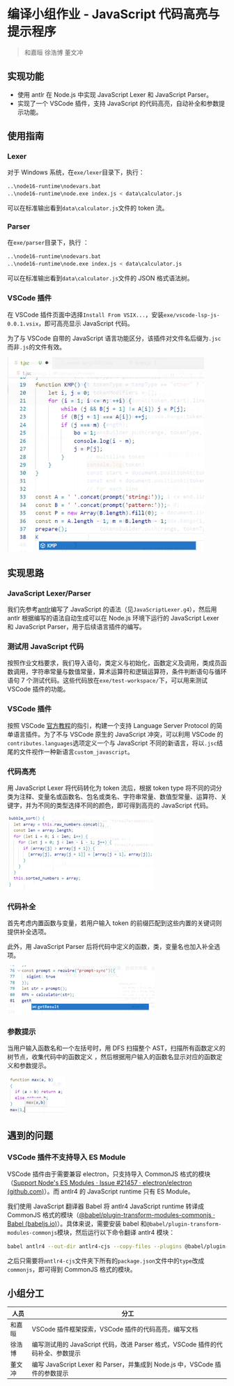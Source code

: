 # 编译小组作业 - JavaScript 代码高亮与提示程序

> 和嘉晅 徐浩博 董文冲

## 实现功能

- 使用 antlr 在 Node.js 中实现 JavaScript Lexer 和 JavaScript Parser。
- 实现了一个 VSCode 插件，支持 JavaScript 的代码高亮，自动补全和参数提示功能。

## 使用指南

### Lexer

对于 Windows 系统，在`exe/lexer`目录下，执行：

```sh
..\node16-runtime\nodevars.bat
..\node16-runtime\node.exe index.js < data\calculator.js
```

可以在标准输出看到`data\calculator.js`文件的 token 流。

### Parser

在`exe/parser`目录下，执行 ：

```sh
..\node16-runtime\nodevars.bat
..\node16-runtime\node.exe index.js < data\calculator.js
```

可以在标准输出看到`data\calculator.js`文件的 JSON 格式语法树。

### VSCode 插件

在 VSCode 插件页面中选择`Install From VSIX...`，安装`exe/vscode-lsp-js-0.0.1.vsix`，即可高亮显示 JavaScript 代码。

为了与 VSCode 自带的 JavaScript 语言功能区分，该插件对文件名后缀为`.jsc`而非`.js`的文件有效。

<img src="report.assets/0.png" alt="image-20221228215853462" style="zoom:67%;" />

## 实现思路

### JavaScript Lexer/Parser

 我们先参考[antlr](https://github.com/antlr/grammars-v4/blob/master/javascript/javascript/JavaScriptLexer.g4)编写了 JavaScript 的语法（见`JavaScriptLexer.g4`），然后用 antlr 根据编写的语法自动生成可以在 Node.js 环境下运行的 JavaScript Lexer 和 JavaScript Parser，用于后续语言插件的编写。

### 测试用 JavaScript 代码

按照作业文档要求，我们导入语句，类定义与初始化，函数定义及调用，类成员函数调用，字符串常量与数值常量，算术运算符和逻辑运算符，条件判断语句与循环语句 7 个测试代码。这些代码放在`exe/test-workspace/`下，可以用来测试 VSCode 插件的功能。

### VSCode 插件

按照 VSCode [官方教程](https://code.visualstudio.com/api/language-extensions/language-server-extension-guide)的指引，构建一个支持 Language Server Protocol 的简单语言插件。为了不与 VSCode 原生的 JavaScript 冲突，可以利用 VSCode 的`contributes.languages`选项定义一个与 JavaScript 不同的新语言，将以`.jsc`结尾的文件视作一种新语言`custom_javascript`。

### 代码高亮

用 JavaScript Lexer 将代码转化为 token 流后，根据 token type 将不同的词分类为注释、变量名或函数名、包名或类名、字符串常量、数值型常量、运算符、关键字，并为不同的类型选择不同的颜色，即可得到高亮的 JavaScript 代码。

<img src="report.assets/1.png" style="zoom:50%;" />

### 代码补全

首先考虑内置函数与变量，若用户输入 token 的前缀匹配到这些内置的关键词则提供补全选项。

此外，用  JavaScript Parser 后将代码中定义的函数，类，变量名也加入补全选项。

<img src="report.assets/2.png" style="zoom:50%;" />

### 参数提示

当用户输入函数名和一个左括号时，用 DFS 扫描整个 AST，扫描所有函数定义的树节点，收集代码中的函数定义 ，然后根据用户输入的函数名显示对应的函数定义和参数提示。

<img src="report.assets/3.png" style="zoom:50%;" />

## 遇到的问题

### VSCode 插件不支持导入 ES Module

VSCode 插件由于需要兼容 electron，只支持导入 CommonJS 格式的模块（[Support Node's ES Modules · Issue #21457 · electron/electron (github.com)](https://github.com/electron/electron/issues/21457)）。而 antlr4 的 JavaScript runtime 只有 ES Module。

我们使用 JavaScript 翻译器 Babel 将 antlr4 JavaScript runtime 转译成 CommonJS 格式的模块（[@babel/plugin-transform-modules-commonjs · Babel (babeljs.io)](https://babeljs.io/docs/en/babel-plugin-transform-modules-commonjs)）。具体来说，需要安装 babel 和`@babel/plugin-transform-modules-commonjs`模块，然后运行以下命令翻译 antlr4 模块：

```sh
babel antlr4 --out-dir antlr4-cjs --copy-files --plugins @babel/plugin-transform-modules-commonjs
```

之后只需要将`antlr4-cjs`文件夹下所有的`package.json`文件中的`type`改成`commonjs`，即可得到 CommonJS 格式的模块。

## 小组分工

| 人员   | 分工                                                         |
| ------ | ------------------------------------------------------------ |
| 和嘉晅 | VSCode 插件框架探索，VSCode 插件的代码高亮，编写文档         |
| 徐浩博 | 编写测试用的 JavaScript 代码，改进 Parser 格式，VSCode 插件的代码补全、参数提示 |
| 董文冲 | 编写 JavaScript Lexer 和 Parser，并集成到 Node.js 中，VSCode 插件的参数提示 |
